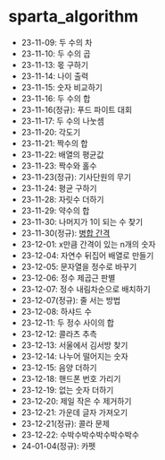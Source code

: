 # sparta_algorithm

- 23-11-09: 두 수의 차
- 23-11-10: 두 수의 곱
- 23-11-13: 몫 구하기
- 23-11-14: 나이 출력
- 23-11-15: 숫자 비교하기
- 23-11-16: 두 수의 합
- 23-11-16(정규): 푸드 파이트 대회
- 23-11-17: 두 수의 나눗셈
- 23-11-20: 각도기
- 23-11-21: 짝수의 합
- 23-11-22: 배열의 평균값
- 23-11-23: 짝수와 홀수
- 23-11-23(정규): 기사단원의 무기
- 23-11-24: 평균 구하기
- 23-11-28: 자릿수 더하기
- 23-11-29: 약수의 합
- 23-11-30: 나머지가 1이 되는 수 찾기
- 23-11-30(정규): [병합 간격](https://leetcode.com/problems/merge-intervals/)
- 23-12-01: x만큼 간격이 있는 n개의 숫자
- 23-12-04: 자연수 뒤집어 배열로 만들기
- 23-12-05: 문자열을 정수로 바꾸기
- 23-12-06: 정수 제곱근 판별
- 23-12-07: 정수 내림차순으로 배치하기
- 23-12-07(정규): 줄 서는 방법
- 23-12-08: 하샤드 수
- 23-12-11: 두 정수 사이의 합
- 23-12-12: 콜라츠 추측
- 23-12-13: 서울에서 김서방 찾기
- 23-12-14: 나누어 떨어지는 숫자
- 23-12-15: 음양 더하기
- 23-12-18: 핸드폰 번호 가리기
- 23-12-19: 없는 숫자 더하기
- 23-12-20: 제일 작은 수 제거하기
- 23-12-21: 가운데 글자 가져오기
- 23-12-21(정규): 콜라 문제
- 23-12-22: 수박수박수박수박수박수
- 24-01-04(정규): 카펫
